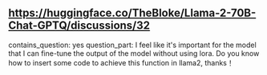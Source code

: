## https://huggingface.co/TheBloke/Llama-2-70B-Chat-GPTQ/discussions/32

contains_question: yes
question_part: I feel like it's important for the model that I can fine-tune the output of the model without using lora. Do you know how to insert some code to achieve this function in llama2, thanks！